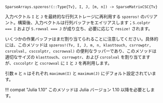 ```
SparseArrays.spzeros!(::Type{Tv}, I, J, [m, n]) -> SparseMatrixCSC{Tv}
```

入力ベクトル `I` と `J` を最終的な行列ストレージに再利用する `spzeros!` のバリアント。構築後、入力ベクトルは行列バッファをエイリアスします；`S.colptr === I` および `S.rowval === J` が成り立ち、必要に応じて `resize!` されます。

いくつかの作業バッファはまだ割り当てられることに注意してください。具体的には、このメソッドは `spzeros!(Tv, I, J, m, n, klasttouch, csrrowptr, csrcolval, csccolptr, cscrowval)` の便利なラッパーであり、このメソッドは適切なサイズの `klasttouch`、`csrrowptr`、および `csrcolval` を割り当てますが、`csccolptr` と `cscrowval` に `I` と `J` を再利用します。

引数 `m` と `n` はそれぞれ `maximum(I)` と `maximum(J)` にデフォルト設定されています。

!!! compat "Julia 1.10"
    このメソッドは Julia バージョン 1.10 以降を必要とします。

